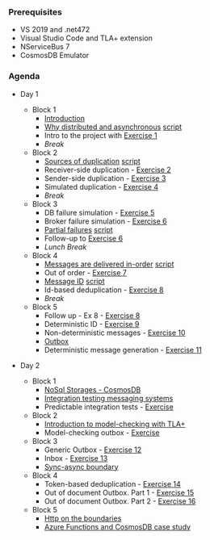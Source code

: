 ### Prerequisites
   * VS 2019 and .net472
   * Visual Studio Code and TLA+ extension
   * NServiceBus 7
   * CosmosDB Emulator

### Agenda

* Day 1
  - Block 1
    - [Introduction](https://exactly-once.github.io/workshop/Lectures/Intro.html)   
    - [Why distributed and asynchronous](https://exactly-once.github.io/workshop/Lectures/Why%20distributed%20and%20asynchronous.html) [script](https://github.com/exactly-once/workshop/blob/master/Lectures/Why%20distributed%20and%20asynchronous.md)
    - Intro to the project with [Exercise 1](https://github.com/exactly-once/workshop/tree/master/Exercise-1)
    - _Break_
  - Block 2
    - [Sources of duplication](https://exactly-once.github.io/workshop/Lectures/Sources%20of%20duplication.html#/5) [script](https://github.com/exactly-once/workshop/blob/master/Lectures/Sources%20of%20duplication.md)
    - Receiver-side duplication - [Exercise 2](https://github.com/exactly-once/workshop/tree/master/Exercise-2)
    - Sender-side duplication - [Exercise 3](https://github.com/exactly-once/workshop/tree/master/Exercise-3)
    - Simulated duplication - [Exercise 4](https://github.com/exactly-once/workshop/tree/master/Exercise-4)
    - _Break_
  - Block 3
    - DB failure simulation - [Exercise 5](https://github.com/exactly-once/workshop/tree/master/Exercise-5)
    - Broker failure simulation - [Exercise 6](https://github.com/exactly-once/workshop/tree/master/Exercise-6)
    - [Partial failures](https://exactly-once.github.io/workshop/Lectures/Partial%20failures.html) [script](https://github.com/exactly-once/workshop/blob/master/Lectures/Partial%20failures.md)
    - Follow-up to [Exercise 6](https://github.com/exactly-once/workshop/blob/master/Exercise-6/follow-up.md)
    - _Lunch Break_
  - Block 4
    - [Messages are delivered in-order](https://exactly-once.github.io/workshop/Lectures/Messages%20are%20delivered%20in-order.html) [script](https://github.com/exactly-once/workshop/blob/master/Lectures/Messages%20are%20delivered%20in-order.md)
    - Out of order - [Exercise 7](https://github.com/exactly-once/workshop/tree/master/Exercise-7)
    - [Message ID](https://exactly-once.github.io/workshop/Lectures/Message%20ID.html) [script](https://github.com/exactly-once/workshop/blob/master/Lectures/Message%20ID.md)
    - Id-based deduplication - [Exercise 8](https://github.com/exactly-once/workshop/tree/master/Exercise-8)
    - _Break_
  - Block 5
    - Follow up - Ex 8 - [Exercise 8](https://github.com/exactly-once/workshop/tree/master/Exercise-8)
    - Deterministic ID - [Exercise 9](https://github.com/exactly-once/workshop/tree/master/Exercise-9)
    - Non-deterministic messages - [Exercise 10](https://github.com/exactly-once/workshop/tree/master/Exercise-10)
    - [Outbox](https://exactly-once.github.io/workshop/Lectures/Outbox.html)
    - Deterministic message generation - [Exercise 11](https://github.com/exactly-once/workshop/tree/master/Exercise-11)

* Day 2 
  - Block 1 
    - [NoSql Storages - CosmosDB](https://github.com/exactly-once/workshop/blob/master/Lectures/cosmosdb.pptx)
    - [Integration testing messaging systems](https://github.com/exactly-once/workshop/blob/master/Lectures/integration-testing.pptx)
    - Predictable integration tests - [Exercise](https://github.com/exactly-once/workshop/tree/master/testing/Messaging.IntegrationTests)
  - Block 2
    - [Introduction to model-checking with TLA+](https://github.com/exactly-once/workshop/blob/master/Lectures/tla.pptx)
    - Model-checking outbox - [Exercise](https://github.com/exactly-once/workshop/tree/master/model-checking)
  - Block 3
    - Generic Outbox - [Exercise 12](https://github.com/exactly-once/workshop/tree/master/Exercise-12)
    - Inbox - [Exercise 13](https://github.com/exactly-once/workshop/tree/master/Exercise-13)
    - [Sync-async boundary](https://exactly-once.github.io/workshop/Lectures/Sync-Async.html)
  - Block 4
    - Token-based deduplication - [Exercise 14](https://github.com/exactly-once/workshop/tree/master/Exercise-14)
    - Out of document Outbox. Part 1 - [Exercise 15](https://github.com/exactly-once/workshop/tree/master/Exercise-15)
    - Out of document Outbox. Part 2 - [Exercise 16](https://github.com/exactly-once/workshop/tree/master/Exercise-16)
  - Block 5
    - [Http on the boundaries](https://github.com/exactly-once/workshop/blob/master/Lectures/azure-functions-http-boundaries.pptx)
    - [Azure Functions and CosmosDB case study](https://github.com/exactly-once/workshop/tree/master/Exercise-17)

